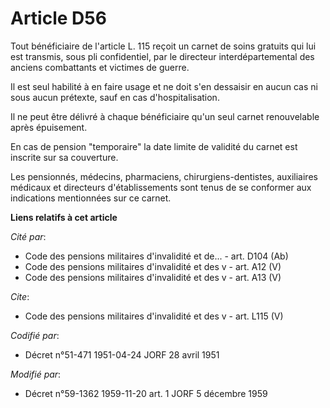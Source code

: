 # Article D56

Tout bénéficiaire de l'article L. 115 reçoit un carnet de soins gratuits qui lui est transmis, sous pli confidentiel, par le
directeur interdépartemental des anciens combattants et victimes de guerre.

Il est seul habilité à en faire usage et ne doit s'en dessaisir en aucun cas ni sous aucun prétexte, sauf en cas
d'hospitalisation.

Il ne peut être délivré à chaque bénéficiaire qu'un seul carnet renouvelable après épuisement.

En cas de pension "temporaire" la date limite de validité du carnet est inscrite sur sa couverture.

Les pensionnés, médecins, pharmaciens, chirurgiens-dentistes, auxiliaires médicaux et directeurs d'établissements sont tenus
de se conformer aux indications mentionnées sur ce carnet.

**Liens relatifs à cet article**

_Cité par_:

  - Code des pensions militaires d'invalidité et de... - art. D104 (Ab)
  - Code des pensions militaires d'invalidité et des v - art. A12 (V)
  - Code des pensions militaires d'invalidité et des v - art. A13 (V)

_Cite_:

  - Code des pensions militaires d'invalidité et des v - art. L115 (V)

_Codifié par_:

  - Décret n°51-471 1951-04-24 JORF 28 avril 1951

_Modifié par_:

  - Décret n°59-1362 1959-11-20 art. 1 JORF 5 décembre 1959
